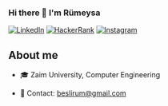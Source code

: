 ### Hi there 👋 I'm Rümeysa 

[![LinkedIn](https://img.shields.io/badge/LinkedIn-Profile-blue)](https://www.linkedin.com/in/beslirumeysa/)
[![HackerRank](https://img.shields.io/badge/HackerRank-Profile-green)](https://www.hackerrank.com/profile/beslirum)
[![Instagram](https://img.shields.io/badge/Instagram-Profile-purple)](https://www.instagram.com/beslirum/)
## About me 
- 🎓 Zaim University, Computer Engineering
<!-- - 💻 I’m interested in data engineering. -->
- 📧 Contact: beslirum@gmail.com
 <!--
- 🌐 Personal Website: [beslirum.me]
-->


<!--
**beslirum/beslirum** is a ✨ _special_ ✨ repository because its `README.md` (this file) appears on your GitHub profile.

Here are some ideas to get you started:

- 🔭 I’m currently working on ...
- 🌱 I’m currently learning ...
- 👯 I’m looking to collaborate on ...
- 🤔 I’m looking for help with ...
- 💬 Ask me about ...
- 📫 How to reach me: ...
- 😄 Pronouns: ...
- ⚡ Fun fact: ...
-->

